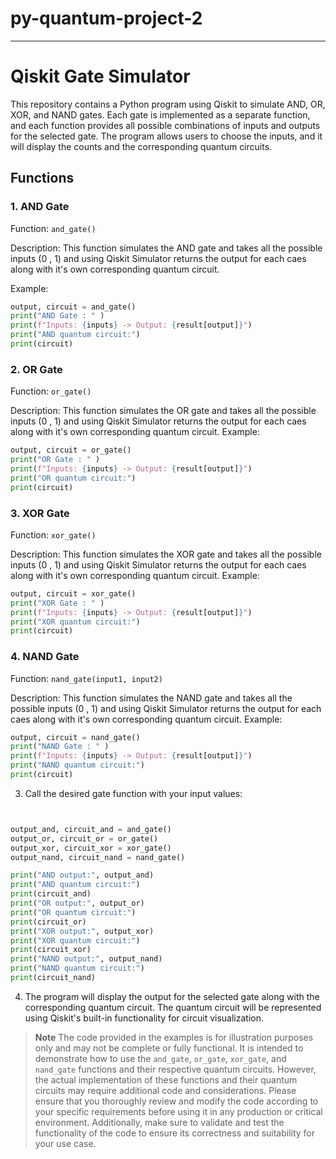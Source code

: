 # py-quantum-project-2
---
# Qiskit Gate Simulator

This repository contains a Python program using Qiskit to simulate AND, OR, XOR, and NAND gates. Each gate is implemented as a separate function, and each function provides all possible combinations of inputs and outputs for the selected gate. The program allows users to choose the inputs, and it will display the counts and the corresponding quantum circuits.

## Functions

### 1. AND Gate

Function: `and_gate()`

Description: This function simulates the AND gate and takes all the possible inputs (0 , 1)  and  using Qiskit Simulator returns the output for each caes along with it's own corresponding quantum circuit.

Example:

```python
output, circuit = and_gate()
print("AND Gate : " )
print(f"Inputs: {inputs} -> Output: {result[output]}")
print("AND quantum circuit:")
print(circuit)
```

### 2. OR Gate

Function: `or_gate()`

Description: This function simulates the OR gate and takes all the possible inputs (0 , 1)  and  using Qiskit Simulator returns the output for each caes along with it's own corresponding quantum circuit.
Example:

```python
output, circuit = or_gate()
print("OR Gate : " )
print(f"Inputs: {inputs} -> Output: {result[output]}")
print("OR quantum circuit:")
print(circuit)
```

### 3. XOR Gate

Function: `xor_gate()`

Description: This function simulates the XOR gate and takes all the possible inputs (0 , 1)  and  using Qiskit Simulator returns the output for each caes along with it's own corresponding quantum circuit.
Example:

```python
output, circuit = xor_gate()
print("XOR Gate : " )
print(f"Inputs: {inputs} -> Output: {result[output]}")
print("XOR quantum circuit:")
print(circuit)
```

### 4. NAND Gate

Function: `nand_gate(input1, input2)`

Description: This function simulates the NAND gate and takes all the possible inputs (0 , 1)  and  using Qiskit Simulator returns the output for each caes along with it's own corresponding quantum circuit.
Example:

```python
output, circuit = nand_gate()
print("NAND Gate : " )
print(f"Inputs: {inputs} -> Output: {result[output]}")
print("NAND quantum circuit:")
print(circuit)
```

3. Call the desired gate function with your input values:

```python


output_and, circuit_and = and_gate()
output_or, circuit_or = or_gate()
output_xor, circuit_xor = xor_gate()
output_nand, circuit_nand = nand_gate()

print("AND output:", output_and)
print("AND quantum circuit:")
print(circuit_and)
print("OR output:", output_or)
print("OR quantum circuit:")
print(circuit_or)
print("XOR output:", output_xor)
print("XOR quantum circuit:")
print(circuit_xor)
print("NAND output:", output_nand)
print("NAND quantum circuit:")
print(circuit_nand)
```

4. The program will display the output for the selected gate along with the corresponding quantum circuit. The quantum circuit will be represented using Qiskit's built-in functionality for circuit visualization.

> **Note**
> The code provided in the examples is for illustration purposes only and may not be complete or fully functional. It is intended to demonstrate how to use the `and_gate`, `or_gate`, `xor_gate`, and `nand_gate` functions and their respective quantum circuits. However, the actual implementation of these functions and their  quantum circuits may require additional code and considerations.
 Please ensure that you thoroughly review and modify the code according to your specific requirements before using it in any production or critical environment. Additionally, make sure to validate and test the functionality of the code to ensure its correctness and suitability for your use case.
